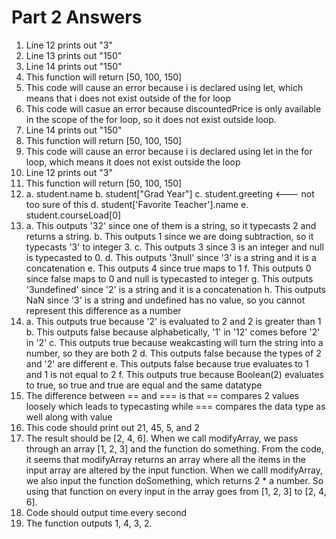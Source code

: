 # Part 2 Answers
1. Line 12 prints out "3"
2. Line 13 prints out "150"
3. Line 14 prints out "150"
4. This function will return [50, 100, 150]
5. This code will cause an error because i is declared using let, which means that i does not exist outside of the for loop
6. This code will casue an error because discountedPrice is only available in the scope of the for loop, so it does not exist outside loop.
7. Line 14 prints out "150"
8. This function will return [50, 100, 150]
9. This code will cause an error because i is declared using let in the for loop, which means it does not exist outside the loop
10. Line 12 prints out "3"
11. This function will return [50, 100, 150]
12. a. student.name
    b. student["Grad Year"]
    c. student.greeting <--- not too sure of this
    d. student['Favorite Teacher'].name
    e.  student.courseLoad[0]
13. a. This outputs '32' since one of them is a string, so it typecasts 2 and returns a string.
    b. This outputs 1 since we are doing subtraction, so it typecasts '3' to integer 3.
    c. This outputs 3 since 3 is an integer and null is typecasted to 0.
    d. This outputs '3null' since '3' is a string and it is a concatenation
    e. This outputs 4 since true maps to 1
    f. This outputs 0 since false maps to 0 and null is typecasted to integer
    g. This outputs '3undefined' since '2' is a string and it is a concatenation
    h. This outputs NaN since '3' is a string and undefined has no value, so you cannot represent this difference as a number
14. a. This outputs true because '2' is evaluated to 2 and 2 is greater than 1
    b. This outputs false because alphabetically, '1' in '12' comes before '2' in '2'
    c. This outputs true because weakcasting will turn the string into a number, so they are both 2
    d. This outputs false because the types of 2 and '2' are different
    e. This outputs false because true evaluates to 1 and 1 is not equal to 2
    f. This outputs true because Boolean(2) evaluates to true, so true and true are equal and the same datatype
15. The difference between == and === is that == compares 2 values loosely which leads to typecasting while === compares the data type as well along with value
16. This code should print out 21, 45, 5, and 2
17. The result should be [2, 4, 6]. When we call modifyArray, we pass through an array [1, 2, 3] and the function do something. From the code, it seems that modifyArray returns an array where all the items in the input array are altered by the input function. When we calll modifyArray, we also input the function doSomething, which returns 2 * a number. So using that function on every input in the array goes from [1, 2, 3] to [2, 4, 6].
18. Code should output time every second
19. The function outputs 1, 4, 3, 2.